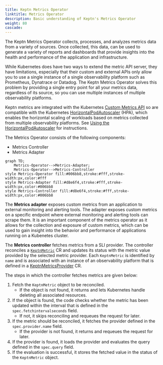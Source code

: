 ```yaml
---
title: Keptn Metrics Operator
linktitle: Metrics Operator
description: Basic understanding of Keptn's Metrics Operator
weight: 80
cascade:
---
```



The Keptn Metrics Operator collects, processes,
and analyzes metrics data from a variety of sources.
Once collected, this data, can be used
to generate a variety of reports and dashboards
that provide insights into the health and performance
of the application and infrastructure.

While Kubernetes does have two ways to extend the metric API server, they have limitations,
especially that their custom and external APIs
only allow you to use a single instance of a single observability platform
such as Prometheus, Dynatrace or Datadog.
The Keptn Metrics Operator solves this problem
by providing a single entry point for
all your metrics data, regardless of its source,
so you can use multiple instances of multiple observability platforms.

Keptn metrics are integrated with the Kubernetes
[Custom Metrics API](https://github.com/kubernetes/design-proposals-archive/blob/main/instrumentation/custom-metrics-api.md)
so are compatible with the Kubernetes
[HorizontalPodAutoscaler](https://kubernetes.io/docs/tasks/run-application/horizontal-pod-autoscale/)
(HPA), which enables the horizontal scaling of workloads
based on metrics collected from multiple observability platforms.
See
[Using the HorizontalPodAutoscaler](../../../../implementing/evaluatemetrics.md/#using-the-horizontalpodautoscaler)
for instructions.

The Metrics Operator consists of the following components:

* Metrics Controller
* Metrics Adapter

```mermaid
graph TD;
    Metrics-Operator-->Metrics-Adapter;
    Metrics-Operator-->Metrics-Controller
style Metrics-Operator fill:#006bb8,stroke:#fff,stroke-width:px,color:#fff
style Metrics-Adapter fill:#d8e6f4,stroke:#fff,stroke-width:px,color:#006bb8
style Metrics-Controller fill:#d8e6f4,stroke:#fff,stroke-width:px,color:#006bb8
```

The **Metrics adapter** exposes custom metrics from an application
to external monitoring and alerting tools.
The adapter exposes custom metrics on a specific endpoint
where external monitoring and alerting tools can scrape them.
It is an important component of the metrics operator
as it allows for the collection and exposure of custom metrics,
which can be used to gain insight into the behavior and performance
of applications running on a Kubenetes cluster.

The **Metrics controller** fetches metrics from a SLI provider.
The controller reconciles a [`KeptnMetric`](../../../../yaml-crd-ref/metric.md)
CR and updates its status with the metric value
provided by the selected metric provider.
Each `KeptnMetric` is identified by `name`
and is associated with an instance of an observability platform
that is defined in a
[KeptnMetricsProvider](../../../../yaml-crd-ref/metricsprovider.md)
CR.

The steps in which the controller fetches metrics are given below:

1. Fetch the `KeptnMetric` object to be reconciled.
   * If the object is not found,
     it returns and lets Kubernetes handle deleting all associated resources.
1. If the object is found, the code checks
   whether the metric has been updated within the interval
   that is defined in the `spec.fetchintervalseconds` field.
   * If not, it skips reconciling and requeues the request for later.
1. If the metric should be reconciled,
   it fetches the provider defined in the `spec.provider.name` field.
   * If the provider is not found,
     it returns and requeues the request for later.
1. If the provider is found,
   it loads the provider and evaluates the query
   defined in the `spec.query` field.
1. If the evaluation is successful,
   it stores the fetched value in the status of the `KeptnMetric` object.
